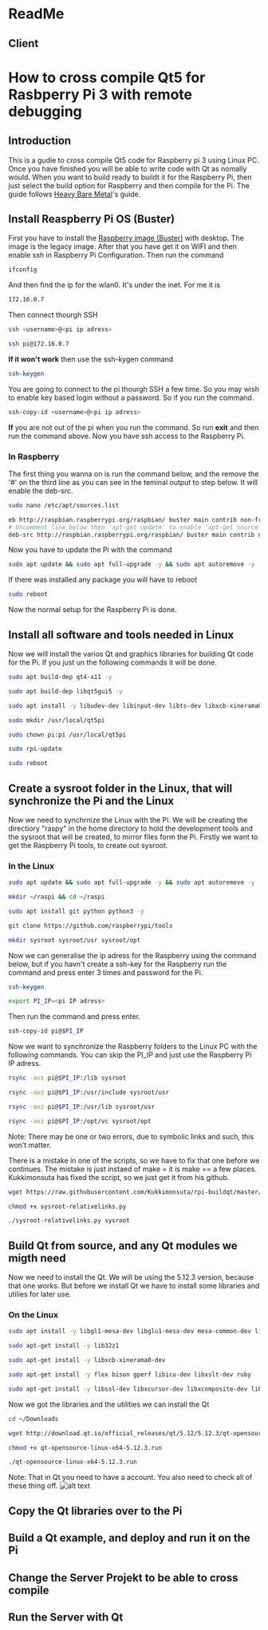# ReadMe
## Client

# How to cross compile Qt5 for Rasbperry Pi 3 with remote debugging

## Introduction 
This is a gudie to cross compile Qt5 code for Raspberry pi 3 using Linux PC. 
Once you have finished you will be able to write code with Qt as nomally would.
When you want to build ready to buildt it for the Raspberry Pi, then just select the build option for Raspberry and then compile for the Pi. The guide follows [Heavy Bare Metal](http://heavybaremetal.com/index.php/blog/6-how-to-cross-compile-qt-5-for-raspberry-pi-3)'s guide. 

## Install Reaspberry Pi OS (Buster)
First you have to install the [Raspberry image (Buster)](https://www.raspberrypi.com/software/operating-systems/) with desktop. The image is the legacy image. After that you have get it on WIFI and then enable ssh in Raspberry Pi Configuration. Then run the command 
```bash
ifconfig
```
And then find the ip for the wlan0. It's under the inet. For me it is 
```bash
172.16.0.7
```
Then connect thourgh SSH
```bash
ssh <username>@<pi ip adress>
```
```bash
ssh pi@172.16.0.7
```
**If it won't work** then use the ssh-kygen command
```bash
ssh-keygen
```
You are going to connect to the pi thourgh SSH a few time. So you may wish to enable key based login without a password. So if you run the command.
```bash
ssh-copy-id <username>@<pi ip adress>
```
**If** you are not out of the pi when you run the command. So run **exit** and then run the command above. Now you have ssh access to the Raspberry Pi.

### In Raspberry
The first thing you wanna on is run the command below, and the remove the '#' on the third line as you can see in the teminal output to step below. It will enable the deb-src. 

```bash
sudo nano /etc/apt/sources.list
```

```bash
eb http://raspbian.raspberrypi.org/raspbian/ buster main contrib non-free rpi
# Uncomment line below then 'apt-get update' to enable 'apt-get source'
deb-src http://raspbian.raspberrypi.org/raspbian/ buster main contrib non-free $
```

Now you have to update the Pi with the command
```bash
sudo apt update && sudo apt full-upgrade -y && sudo apt autoremove -y
```
If there was installed any package you will have to reboot 
```bash
sudo reboot
```
Now the normal setup for the Raspberry Pi is done. 

## Install all software and tools needed in Linux 
Now we will install the varios Qt and graphics libraries for building Qt code for the Pi. If you just un the following commands it will be done. 
```bash
sudo apt build-dep qt4-x11 -y
```
```bash
sudo apt build-dep libqt5gui5 -y
```
```bash
sudo apt install -y libudev-dev libinput-dev libts-dev libxcb-xinerama0-dev libxcb-xinerama0
```
```bash
sudo mkdir /usr/local/qt5pi
```
```bash
sudo chown pi:pi /usr/local/qt5pi
```
```bash
sudo rpi-update
```
```bash
sudo reboot
```

## Create a sysroot folder in the Linux, that will synchronize the Pi and the Linux
Now we need to synchrnize the Linux with the Pi. We will be creating the directiory "raspy" in the home directory to hold the development tools and the sysroot that will be created, to mirror files form the Pi. Firstly we want to get the Raspberry Pi tools, to create out sysroot. 
### In the Linux
```bash
sudo apt update && sudo apt full-upgrade -y && sudo apt autoremove -y
```
```bash
mkdir ~/raspi && cd ~/raspi
```
```bash
sudo apt install git python python3 -y
```
```bash
git clone https://github.com/raspberrypi/tools
```
```bash
mkdir sysroot sysroot/usr sysroot/opt
```
Now we can generalise the ip adress for the Raspberry using the command below, but if you havn't create a ssh-key for the Raspberry run the command and press enter 3 times and password for the Pi. 
```bash
ssh-keygen
```
```bash
export PI_IP=<pi IP adress>
```
Then run the command and press enter. 
```bash
ssh-copy-id pi@$PI_IP
```

Now we want to synchronize the Raspberry folders to the Linux PC with the following commands. You can skip the PI_IP and just use the Raspberry Pi  IP adress. 

```bash
rsync -avz pi@$PI_IP:/lib sysroot
```
```bash
rsync -avz pi@$PI_IP:/usr/include sysroot/usr
```
```bash
rsync -avz pi@$PI_IP:/usr/lib sysroot/usr
```
```bash
rsync -avz pi@$PI_IP:/opt/vc sysroot/opt
```
Note: There may be one or two errors, due to symbolic links and such, this won’t matter.

There is a mistake in one of the scripts, so we have to fix that one before we continues. The mistake is just instaed of make = it is make == a few places. Kukkimonsuta has fixed the script, so we just get it from his github. 
```bash
wget https://raw.githubusercontent.com/Kukkimonsuta/rpi-buildqt/master/scripts/utils/sysroot-relativelinks.py

```
```bash
chmod +x sysroot-relativelinks.py

```
```bash
./sysroot-relativelinks.py sysroot
```
## Build Qt from source, and any Qt modules we migth need 
Now we need to install the Qt. We will be using the 5.12.3 version, because that one works. But before we install Qt we have to install some libraries and utilies for later use. 
### On the Linux
```bash
sudo apt install -y libgl1-mesa-dev libglu1-mesa-dev mesa-common-dev libxkbcommon-x11-0
```
```bash
sudo apt-get install -y lib32z1
```
```bash
sudo apt-get install -y libxcb-xinerama0-dev
```
```bash
sudo apt-get install -y flex bison gperf libicu-dev libxslt-dev ruby
```
```bash
sudo apt-get install -y libssl-dev libxcursor-dev libxcomposite-dev libxdamage-dev libxrandr-dev libfontconfig1-dev libcap-dev libxtst-dev libpulse-dev libudev-dev libpci-dev libnss3-dev libasound2-dev libxss-dev libegl1-mesa-dev gperf bison
```
Now we got the libraries and the utilities we can install the Qt
```bash
cd ~/Downloads
```
```bash
wget http://download.qt.io/official_releases/qt/5.12/5.12.3/qt-opensource-linux-x64-5.12.3.run
```
```bash
chmod +x qt-opensource-linux-x64-5.12.3.run
```
```bash
./qt-opensource-linux-x64-5.12.3.run
```
Note: That in Qt you need to have a account. You also need to check all of these thing off.
![alt text](Pictures/Qt_installer.png "QT Installer")







## Copy the Qt libraries over to the Pi

## Build a Qt example, and deploy and run it on the Pi

## Change the Server Projekt to be able to cross compile

## Run the Server with Qt
